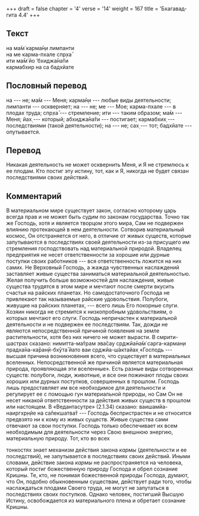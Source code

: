+++
draft = false
chapter = '4'
verse = '14'
weight = 167
title = 'Бхагавад-гита 4.4'
+++
## Текст

на ма̄м̇ карма̄н̣и лимпанти  
на ме карма-пхале спр̣ха̄  
ити ма̄м̇ йо ’бхиджа̄на̄ти  
кармабхир на са бадхйате

## Пословный перевод

на --- не; ма̄м --- Меня; карма̄н̣и --- любые виды деятельности; лимпанти
--- оскверняет; на --- не; ме --- Мое; карма-пхале --- в плодах труда;
спр̣ха̄ --- стремление; ити --- таким образом; ма̄м --- Меня; йах̣ ---
который; абхиджа̄на̄ти --- постигает; кармабхих̣ --- последствиями (такой
деятельности); на --- не; сах̣ --- тот; бадхйате --- опутывается.

## Перевод

Никакая деятельность не может осквернить Меня, и Я не стремлюсь к ее
плодам. Кто постиг эту истину, тот, как и Я, никогда не будет связан
последствиями своих действий.

## Комментарий

В материальном мире существует закон, согласно которому царь всегда прав
и не может быть судим по законам государства. Точно так же Господь, хотя
и является творцом этого мира, Сам не подвержен влиянию протекающей в
нем деятельности. Сотворив материальный космос, Он отстраняется от него,
в отличие от живых существ, которые запутываются в последствиях своей
деятельности из-за присущего им стремления господствовать над
материальной природой. Владелец предприятия не несет ответственности за
хорошие или дурные поступки своих работников --- вся ответственность
ложится на них самих. Не Верховный Господь, а жажда чувственных
наслаждений заставляет живые существа заниматься материальной
деятельностью. Желая получить больше возможностей для наслаждения, живые
существа трудятся в этом мире и мечтают после смерти вкусить счастья на
райских планетах. Но самодостаточного Господа не привлекают так
называемые райские удовольствия. Полубоги, живущие на райских планетах,
--- всего лишь Его покорные слуги. Хозяин никогда не стремится к
низкопробным удовольствиям, о которых мечтают его слуги. Господь
непричастен к материальной деятельности и не подвержен ее последствиям.
Так, дожди не являются непосредственной причиной появления на земле
растительности, хотя без них ничего не может вырасти. В смрити-шастрах
сказано: нимитта-ма̄трам эва̄сау ср̣джйа̄на̄м̇ сарга-карман̣и
прадха̄на-ка̄ран̣ӣ-бхӯта̄ йато ваи ср̣джйа-ш́актайах̣ «Господь --- высшая
причина возникновения всего, что существует в материальных вселенных.
Непосредственной же причиной является материальная природа, проявляющая
эти вселенные». Есть разные виды сотворенных существ: полубоги, люди,
животные, и все они пожинают плоды своих хороших или дурных поступков,
совершенных в прошлом. Господь лишь предоставляет им все необходимое для
деятельности и регулирует ее с помощью гун материальной природы, но Сам
Он не несет никакой ответственности за действия живых существ в прошлом
или настоящем. В «Ведантасутре» (2.1.34) сказано: ваишамйа-наиргхр̣н̣йе на
са̄пекшатва̄т --- Господь беспристрастен и не относится предвзято ни к
кому из живых существ. Живые существа сами отвечают за свои поступки.
Господь только обеспечивает их всем необходимым для деятельности через
Свою внешнюю энергию, материальную природу. Тот, кто во всех

тонкостях знает механизм действия закона *кармы* (деятельности и ее
последствий), не запутывается в последствиях своих действий. Иными
словами, действие закона *кармы* не распространяется на человека,
который постиг божественную природу Господа и обрел сознание Кришны. Те,
кто, не понимая божественной природы Господа, думают, что Он, подобно
обыкновенным существам, действует ради того, чтобы наслаждаться плодами
Своего труда, не могут не запутаться в последствиях своих поступков.
Однако человек, постигший Высшую Истину, освобождается из материального
плена и обретает сознание Кришны.
